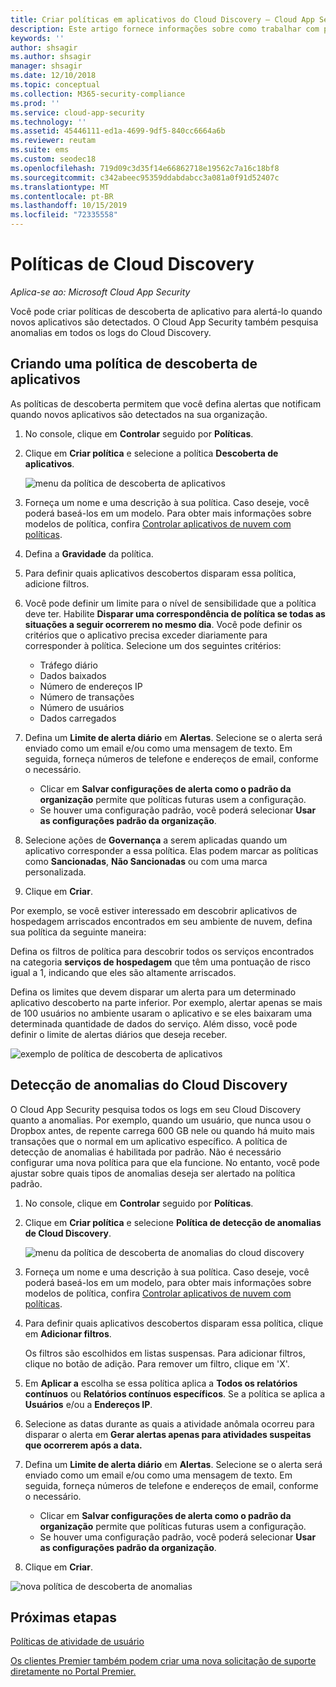 ```yaml
---
title: Criar políticas em aplicativos do Cloud Discovery – Cloud App Security | Microsoft Docs
description: Este artigo fornece informações sobre como trabalhar com políticas do Cloud Discovery.
keywords: ''
author: shsagir
ms.author: shsagir
manager: shsagir
ms.date: 12/10/2018
ms.topic: conceptual
ms.collection: M365-security-compliance
ms.prod: ''
ms.service: cloud-app-security
ms.technology: ''
ms.assetid: 45446111-ed1a-4699-9df5-840cc6664a6b
ms.reviewer: reutam
ms.suite: ems
ms.custom: seodec18
ms.openlocfilehash: 719d09c3d35f14e66862718e19562c7a16c18bf8
ms.sourcegitcommit: c342abeec95359ddabdabcc3a081a0f91d52407c
ms.translationtype: MT
ms.contentlocale: pt-BR
ms.lasthandoff: 10/15/2019
ms.locfileid: "72335558"
---
```

# <a name="cloud-discovery-policies"></a>Políticas de Cloud Discovery

*Aplica-se ao: Microsoft Cloud App Security*

Você pode criar políticas de descoberta de aplicativo para alertá-lo quando novos aplicativos são detectados. O Cloud App Security também pesquisa anomalias em todos os logs do Cloud Discovery. 

## <a name="creating-an-app-discovery-policy"></a>Criando uma política de descoberta de aplicativos  
As políticas de descoberta permitem que você defina alertas que notificam quando novos aplicativos são detectados na sua organização.  
  
1. No console, clique em **Controlar** seguido por **Políticas**.  
  
2. Clique em **Criar política** e selecione a política **Descoberta de aplicativos**.  
  
     ![menu da política de descoberta de aplicativos](./media/app-discovery-policy-menu.png "menu da política de descoberta de aplicativos")  
  
3. Forneça um nome e uma descrição à sua política. Caso deseje, você poderá baseá-los em um modelo. Para obter mais informações sobre modelos de política, confira [Controlar aplicativos de nuvem com políticas](control-cloud-apps-with-policies.md).  
  
4. Defina a **Gravidade** da política.

5. Para definir quais aplicativos descobertos disparam essa política, adicione filtros.  
  
6. Você pode definir um limite para o nível de sensibilidade que a política deve ter. Habilite **Disparar uma correspondência de política se todas as situações a seguir ocorrerem no mesmo dia**. Você pode definir os critérios que o aplicativo precisa exceder diariamente para corresponder à política. Selecione um dos seguintes critérios: 
     - Tráfego diário
     - Dados baixados
     - Número de endereços IP
     - Número de transações
     - Número de usuários
     - Dados carregados

  
7. Defina um **Limite de alerta diário** em **Alertas**. Selecione se o alerta será enviado como um email e/ou como uma mensagem de texto. Em seguida, forneça números de telefone e endereços de email, conforme o necessário.
     - Clicar em **Salvar configurações de alerta como o padrão da organização** permite que políticas futuras usem a configuração.
     - Se houver uma configuração padrão, você poderá selecionar **Usar as configurações padrão da organização**.
  
8. Selecione ações de **Governança** a serem aplicadas quando um aplicativo corresponder a essa política. Elas podem marcar as políticas como **Sancionadas**, **Não Sancionadas** ou com uma marca personalizada. 

9. Clique em **Criar**.  
  
Por exemplo, se você estiver interessado em descobrir aplicativos de hospedagem arriscados encontrados em seu ambiente de nuvem, defina sua política da seguinte maneira:  
  
Defina os filtros de política para descobrir todos os serviços encontrados na categoria **serviços de hospedagem** que têm uma pontuação de risco igual a 1, indicando que eles são altamente arriscados.

 Defina os limites que devem disparar um alerta para um determinado aplicativo descoberto na parte inferior. Por exemplo, alertar apenas se mais de 100 usuários no ambiente usaram o aplicativo e se eles baixaram uma determinada quantidade de dados do serviço.
Além disso, você pode definir o limite de alertas diários que deseja receber.  
  
![exemplo de política de descoberta de aplicativos](./media/app-discovery-policy-example.png "exemplo de política de descoberta de aplicativos")  
  
## <a name="cloud-discovery-anomaly-detection"></a>Detecção de anomalias do Cloud Discovery

O Cloud App Security pesquisa todos os logs em seu Cloud Discovery quanto a anomalias. Por exemplo, quando um usuário, que nunca usou o Dropbox antes, de repente carrega 600 GB nele ou quando há muito mais transações que o normal em um aplicativo específico. A política de detecção de anomalias é habilitada por padrão. Não é necessário configurar uma nova política para que ela funcione. No entanto, você pode ajustar sobre quais tipos de anomalias deseja ser alertado na política padrão.  
  
1. No console, clique em **Controlar** seguido por **Políticas**.  
  
2. Clique em **Criar política** e selecione **Política de detecção de anomalias de Cloud Discovery**.  
  
     ![menu da política de descoberta de anomalias do cloud discovery](./media/cloud-discovery-anomaly-detection-policy-menu.png "menu da política de descoberta de anomalias do cloud discovery")  
  
3. Forneça um nome e uma descrição à sua política. Caso deseje, você poderá baseá-los em um modelo, para obter mais informações sobre modelos de política, confira [Controlar aplicativos de nuvem com políticas](control-cloud-apps-with-policies.md).  
  
4. Para definir quais aplicativos descobertos disparam essa política, clique em **Adicionar filtros**.  
  
     Os filtros são escolhidos em listas suspensas. Para adicionar filtros, clique no botão de adição. Para remover um filtro, clique em 'X'. 
  
5. Em **Aplicar a** escolha se essa política aplica a **Todos os relatórios contínuos** ou **Relatórios contínuos específicos**. Se a política se aplica a **Usuários** e/ou a **Endereços IP**.  
  
6. Selecione as datas durante as quais a atividade anômala ocorreu para disparar o alerta em **Gerar alertas apenas para atividades suspeitas que ocorrerem após a data.**  
  
7. Defina um **Limite de alerta diário** em **Alertas**. Selecione se o alerta será enviado como um email e/ou como uma mensagem de texto. Em seguida, forneça números de telefone e endereços de email, conforme o necessário.
     - Clicar em **Salvar configurações de alerta como o padrão da organização** permite que políticas futuras usem a configuração.
     - Se houver uma configuração padrão, você poderá selecionar **Usar as configurações padrão da organização**.
  
8. Clique em **Criar**.  
  
![nova política de descoberta de anomalias](./media/new-discovery-anomaly-policy.png "nova política de descoberta de anomalias")  
  
## <a name="next-steps"></a>Próximas etapas 
[Políticas de atividade de usuário](user-activity-policies.md)   

[Os clientes Premier também podem criar uma nova solicitação de suporte diretamente no Portal Premier.](https://premier.microsoft.com/)  
  
  
